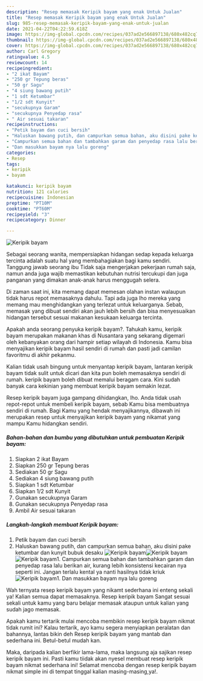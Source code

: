 ```yaml
---
description: "Resep memasak Keripik bayam yang enak Untuk Jualan"
title: "Resep memasak Keripik bayam yang enak Untuk Jualan"
slug: 985-resep-memasak-keripik-bayam-yang-enak-untuk-jualan
date: 2021-04-22T04:22:59.618Z
image: https://img-global.cpcdn.com/recipes/037ad2e566897138/680x482cq70/keripik-bayam-foto-resep-utama.jpg
thumbnail: https://img-global.cpcdn.com/recipes/037ad2e566897138/680x482cq70/keripik-bayam-foto-resep-utama.jpg
cover: https://img-global.cpcdn.com/recipes/037ad2e566897138/680x482cq70/keripik-bayam-foto-resep-utama.jpg
author: Carl Gregory
ratingvalue: 4.5
reviewcount: 14
recipeingredient:
- "2 ikat Bayam"
- "250 gr Tepung beras"
- "50 gr Sagu"
- "4 siung bawang putih"
- "1 sdt Ketumbar"
- "1/2 sdt Kunyit"
- "secukupnya Garam"
- "secukupnya Penyedap rasa"
- " Air sesuai takaran"
recipeinstructions:
- "Petik bayam dan cuci bersih"
- "Haluskan bawang putih, dan campurkan semua bahan, aku disini pake ketumbar dan kunyit bubuk desaku"
- "Campurkan semua bahan dan tambahkan garam dan penyedap rasa lalu berikan air, kurang lebih konsistensi kecairan nya seperti ini. Jangan terlalu kental ya nanti hasilnya tidak kriuk"
- "Dan masukkan bayam nya lalu goreng"
categories:
- Resep
tags:
- keripik
- bayam

katakunci: keripik bayam 
nutrition: 121 calories
recipecuisine: Indonesian
preptime: "PT10M"
cooktime: "PT60M"
recipeyield: "3"
recipecategory: Dinner

---
```



![Keripik bayam](https://img-global.cpcdn.com/recipes/037ad2e566897138/680x482cq70/keripik-bayam-foto-resep-utama.jpg)

Sebagai seorang wanita, mempersiapkan hidangan sedap kepada keluarga tercinta adalah suatu hal yang membahagiakan bagi kamu sendiri. Tanggung jawab seorang ibu Tidak saja mengerjakan pekerjaan rumah saja, namun anda juga wajib memastikan kebutuhan nutrisi tercukupi dan juga panganan yang dimakan anak-anak harus menggugah selera.

Di zaman  saat ini, kita memang dapat memesan olahan instan walaupun tidak harus repot memasaknya dahulu. Tapi ada juga lho mereka yang memang mau menghidangkan yang terlezat untuk keluarganya. Sebab, memasak yang dibuat sendiri akan jauh lebih bersih dan bisa menyesuaikan hidangan tersebut sesuai makanan kesukaan keluarga tercinta. 



Apakah anda seorang penyuka keripik bayam?. Tahukah kamu, keripik bayam merupakan makanan khas di Nusantara yang sekarang digemari oleh kebanyakan orang dari hampir setiap wilayah di Indonesia. Kamu bisa menyajikan keripik bayam hasil sendiri di rumah dan pasti jadi camilan favoritmu di akhir pekanmu.

Kalian tidak usah bingung untuk menyantap keripik bayam, lantaran keripik bayam tidak sulit untuk dicari dan kita pun boleh memasaknya sendiri di rumah. keripik bayam boleh dibuat memalui beragam cara. Kini sudah banyak cara kekinian yang membuat keripik bayam semakin lezat.

Resep keripik bayam juga gampang dihidangkan, lho. Anda tidak usah repot-repot untuk membeli keripik bayam, sebab Kamu bisa membuatnya sendiri di rumah. Bagi Kamu yang hendak menyajikannya, dibawah ini merupakan resep untuk menyajikan keripik bayam yang nikamat yang mampu Kamu hidangkan sendiri.

<!--inarticleads1-->

##### Bahan-bahan dan bumbu yang dibutuhkan untuk pembuatan Keripik bayam:

1. Siapkan 2 ikat Bayam
1. Siapkan 250 gr Tepung beras
1. Sediakan 50 gr Sagu
1. Sediakan 4 siung bawang putih
1. Siapkan 1 sdt Ketumbar
1. Siapkan 1/2 sdt Kunyit
1. Gunakan secukupnya Garam
1. Gunakan secukupnya Penyedap rasa
1. Ambil  Air sesuai takaran




<!--inarticleads2-->

##### Langkah-langkah membuat Keripik bayam:

1. Petik bayam dan cuci bersih
1. Haluskan bawang putih, dan campurkan semua bahan, aku disini pake ketumbar dan kunyit bubuk desaku
<img src="https://img-global.cpcdn.com/steps/49759b06e97b3a77/160x128cq70/keripik-bayam-langkah-memasak-2-foto.jpg" alt="Keripik bayam"><img src="https://img-global.cpcdn.com/steps/cb0cc0be2d4bba9a/160x128cq70/keripik-bayam-langkah-memasak-2-foto.jpg" alt="Keripik bayam"><img src="https://img-global.cpcdn.com/steps/68447802fa57c763/160x128cq70/keripik-bayam-langkah-memasak-2-foto.jpg" alt="Keripik bayam">1. Campurkan semua bahan dan tambahkan garam dan penyedap rasa lalu berikan air, kurang lebih konsistensi kecairan nya seperti ini. Jangan terlalu kental ya nanti hasilnya tidak kriuk
<img src="//assets-global.cpcdn.com/assets/icons/button_play-2c75c40dde080a61004c1f40b05d8f140eaff45d7e9e6481dc71c63d2e7c4909.png" alt="Keripik bayam">1. Dan masukkan bayam nya lalu goreng




Wah ternyata resep keripik bayam yang nikamt sederhana ini enteng sekali ya! Kalian semua dapat memasaknya. Resep keripik bayam Sangat sesuai sekali untuk kamu yang baru belajar memasak ataupun untuk kalian yang sudah jago memasak.

Apakah kamu tertarik mulai mencoba membikin resep keripik bayam nikmat tidak rumit ini? Kalau tertarik, ayo kamu segera menyiapkan peralatan dan bahannya, lantas bikin deh Resep keripik bayam yang mantab dan sederhana ini. Betul-betul mudah kan. 

Maka, daripada kalian berfikir lama-lama, maka langsung aja sajikan resep keripik bayam ini. Pasti kamu tiidak akan nyesel membuat resep keripik bayam nikmat sederhana ini! Selamat mencoba dengan resep keripik bayam nikmat simple ini di tempat tinggal kalian masing-masing,ya!.

